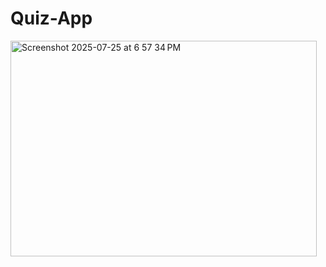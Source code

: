 # Quiz-App


<img width="490" height="345" alt="Screenshot 2025-07-25 at 6 57 34 PM" src="https://github.com/user-attachments/assets/b27705da-e1e0-45e4-bd4b-c740eac958dd" />
